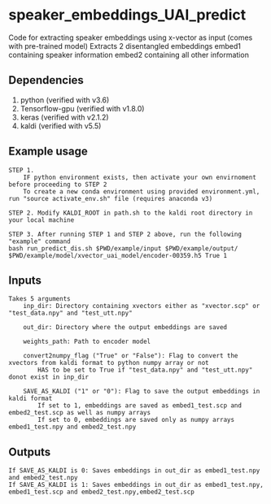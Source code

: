 # speaker_embeddings_UAI_predict
Code for extracting speaker embeddings using x-vector as input (comes with pre-trained model)
Extracts 2 disentangled embeddings
    embed1 containing speaker information
    embed2 containing all other information

## Dependencies
 1) python (verified with v3.6)
 2) Tensorflow-gpu (verified with v1.8.0)
 3) keras (verified with v2.1.2)
 4) kaldi (verified with v5.5)

## Example usage

    STEP 1. 
        IF python environment exists, then activate your own envirnoment before proceeding to STEP 2
        To create a new conda environment using provided environment.yml, run "source activate_env.sh" file (requires anaconda v3)

    STEP 2. Modify KALDI_ROOT in path.sh to the kaldi root directory in your local machine

    STEP 3. After running STEP 1 and STEP 2 above, run the following "example" command
    bash run_predict_dis.sh $PWD/example/input $PWD/example/output/ $PWD/example/model/xvector_uai_model/encoder-00359.h5 True 1

## Inputs
    Takes 5 arguments
        inp_dir: Directory containing xvectors either as "xvector.scp" or "test_data.npy" and "test_utt.npy"
        
        out_dir: Directory where the output embeddings are saved
        
        weights_path: Path to encoder model
        
        convert2numpy_flag ("True" or "False"): Flag to convert the xvectors from kaldi format to python numpy array or not
            HAS to be set to True if "test_data.npy" and "test_utt.npy" donot exist in inp_dir
        
        SAVE_AS_KALDI ("1" or "0"): Flag to save the output embeddings in kaldi format
            If set to 1, embeddings are saved as embed1_test.scp and embed2_test.scp as well as numpy arrays
            If set to 0, embeddings are saved only as numpy arrays embed1_test.npy and embed2_test.npy

## Outputs
    If SAVE_AS_KALDI is 0: Saves embeddings in out_dir as embed1_test.npy and embed2_test.npy
    If SAVE_AS_KALDI is 1: Saves embeddings in out_dir as embed1_test.npy, embed1_test.scp and embed2_test.npy,embed2_test.scp
